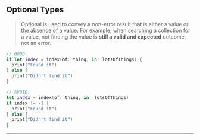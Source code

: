 ## Optional Types
> Optional is used to convey a non-error result that is either a value or the absence of a value. For example, when searching a collection for a value, not finding the value is **still a valid and expected** outcome, not an error.

```swift
// GOOD:
if let index = index(of: thing, in: lotsOfThings) {
  print("Found it")
} else {
  print("Didn't find it")
}

// AVOID:
let index = index(of: thing, in: lotsOfThings)
if index != -1 {
  print("Found it")
} else {
  print("Didn't find it")
}
```
---
